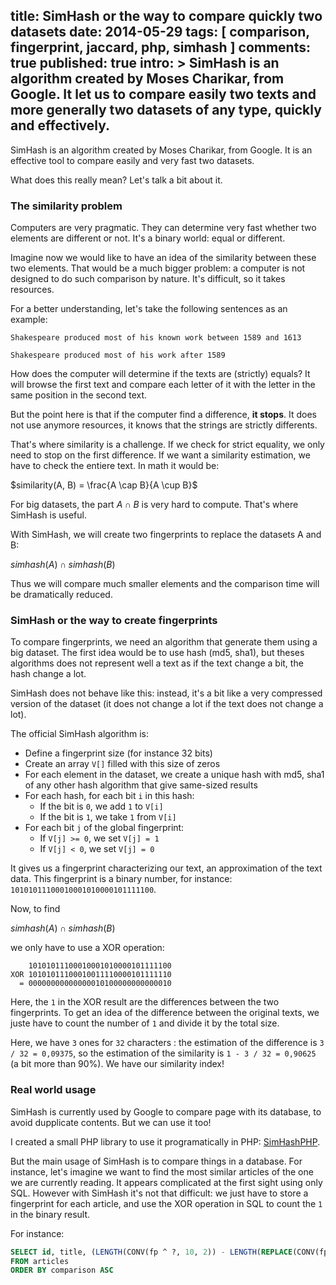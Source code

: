 title: SimHash or the way to compare quickly two datasets
date: 2014-05-29
tags: [ comparison, fingerprint, jaccard, php, simhash ]
comments: true
published: true
intro: >
    SimHash is an **algorithm created by Moses Charikar**, from Google. It let us to compare easily
    two texts and more generally two datasets of any type, quickly and effectively.
---


SimHash is an algorithm created by Moses Charikar, from Google. It is an effective tool to
compare easily and very fast two datasets.

What does this really mean? Let's talk a bit about it.


### The similarity problem

Computers are very pragmatic. They can determine very fast whether two elements are different
or not. It's a binary world: equal or different.

Imagine now we would like to have an idea of the similarity between these two elements.
That would be a much bigger problem: a computer is not designed to do such comparison by nature.
It's difficult, so it takes resources.

For a better understanding, let's take the following sentences as an example:

``` no-highlight
Shakespeare produced most of his known work between 1589 and 1613
```

``` no-highlight
Shakespeare produced most of his work after 1589
```

How does the computer will determine if the texts are (strictly) equals? It will
browse the first text and compare each letter of it with the letter in the same
position in the second text.

But the point here is that if the computer find a difference, **it stops**. It does not
use anymore resources, it knows that the strings are strictly differents.

That's where similarity is a challenge. If we check for strict equality, we only need
to stop on the first difference. If we want a similarity estimation, we have to check
the entiere text. In math it would be:

$similarity(A, B) = \frac{A \cap B}{A \cup B}$

For big datasets, the part $A \cap B$ is very hard to compute. That's where SimHash is useful.

With SimHash, we will create two fingerprints to replace the datasets A and B:

$simhash(A) \cap simhash(B)$

Thus we will compare much smaller elements and the comparison time will be dramatically reduced.


### SimHash or the way to create fingerprints

To compare fingerprints, we need an algorithm that generate them using a big dataset.
The first idea would be to use hash (md5, sha1), but theses algorithms does not represent
well a text as if the text change a bit, the hash change a lot.

SimHash does not behave like this: instead, it's a bit like a very compressed version
of the dataset (it does not change a lot if the text does not change a lot).

The official SimHash algorithm is:

- Define a fingerprint size (for instance 32 bits)
- Create an array `V[]` filled with this size of zeros
- For each element in the dataset, we create a unique hash with md5,
  sha1 of any other hash algorithm that give same-sized results
- For each hash, for each bit `i` in this hash:
    - If the bit is `0`, we add `1` to `V[i]`
    - If the bit is `1`, we take `1` from `V[i]`
- For each bit `j` of the global fingerprint:
    - If `V[j] >= 0`, we set `V[j] = 1`
    - If `V[j] < 0`, we set `V[j] = 0`
    
It gives us a fingerprint characterizing our text, an approximation of the text data.
This fingerprint is a binary number, for instance: `10101011100010001010000101111100`.

Now, to find

$simhash(A) \cap simhash(B)$

we only have to use a XOR operation:

``` no-highlight
    10101011100010001010000101111100
XOR 10101011100010011110000101111110
  = 00000000000000010100000000000010
```

Here, the `1` in the XOR result are the differences between the two fingerprints.
To get an idea of the difference between the original texts, we juste have to count
the number of `1` and divide it by the total size.

Here, we have `3` ones for `32` characters : the estimation of the difference is
`3 / 32 = 0,09375`, so the estimation of the similarity is `1 - 3 / 32 = 0,90625`
(a bit more than 90%). We have our similarity index!


### Real world usage

SimHash is currently used by Google to compare page with its database, to avoid dupplicate
contents. But we can use it too!

I created a small PHP library to use it programatically in PHP: [SimHashPHP](https://github.com/tgalopin/SimHashPhp).

But the main usage of SimHash is to compare things in a database. For instance, let's
imagine we want to find the most similar articles of the one we are currently reading.
It appears complicated at the first sight using only SQL. However with SimHash it's not
that difficult: we just have to store a fingerprint for each article, and use the XOR
operation in SQL to count the `1` in the binary result.

For instance:

``` sql
SELECT id, title, (LENGTH(CONV(fp ^ ?, 10, 2)) - LENGTH(REPLACE(CONV(fp ^ ?, 10, 2), '1', ''))) / LENGTH('1') AS comparison
FROM articles
ORDER BY comparison ASC
```
